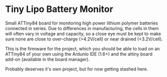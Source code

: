 Tiny Lipo Battery Monitor
=====================

Small ATTiny84 board for monitoring high power lithium polymer batteries
connected in series. Due to differences in manufacturing, the cells in them
will often vary in voltage and capacity, so a close eye must be kept to make
sure none are close to over-charge (>4.2V/cell) or near drained (<3.2V/cell).

This is the firmware for the project, which you should be able to load on an
ATTiny84 of your own using the Ardunio IDE (1.6+) and the attiny board add-on
(available in the board manager).

Probably deserves it's own project, but for now getting stashed here.

